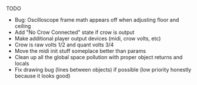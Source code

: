 TODO
- Bug: Oscilloscope frame math appears off when adjusting floor and ceiling
- Add "No Crow Connected" state if crow is output
- Make additional player output devices (midi, crow volts, etc)
- Crow is raw volts 1/2 and quant volts 3/4
- Move the midi init stuff someplace better than params
- Clean up all the global space pollution with proper object returns and locals
- Fix drawing bug (lines between objects) if possible (low priority honestly because it looks good)